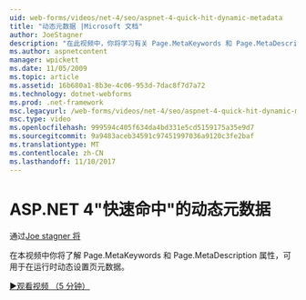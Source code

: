 ```yaml
---
uid: web-forms/videos/net-4/seo/aspnet-4-quick-hit-dynamic-metadata
title: "动态元数据 |Microsoft 文档"
author: JoeStagner
description: "在此视频中，你将学习有关 Page.MetaKeywords 和 Page.MetaDescription 属性，可用于在运行 ti 动态设置页元数据..."
ms.author: aspnetcontent
manager: wpickett
ms.date: 11/05/2009
ms.topic: article
ms.assetid: 16b680a1-8b3e-4c06-953d-7dac8f7d7a72
ms.technology: dotnet-webforms
ms.prod: .net-framework
msc.legacyurl: /web-forms/videos/net-4/seo/aspnet-4-quick-hit-dynamic-metadata
msc.type: video
ms.openlocfilehash: 999594c405f634da4bd331e5cd5159175a35e9d7
ms.sourcegitcommit: 9a9483aceb34591c97451997036a9120c3fe2baf
ms.translationtype: MT
ms.contentlocale: zh-CN
ms.lasthandoff: 11/10/2017
---
```

<a name="aspnet-4-quick-hit---dynamic-metadata"></a>ASP.NET 4"快速命中"的动态元数据
====================
通过[Joe stagner 将](https://github.com/JoeStagner)

在本视频中你将了解 Page.MetaKeywords 和 Page.MetaDescription 属性，可用于在运行时动态设置页元数据。 

[&#9654;观看视频 （5 分钟）](https://channel9.msdn.com/Blogs/ASP-NET-Site-Videos/aspnet-4-quick-hit-dynamic-metadata)
